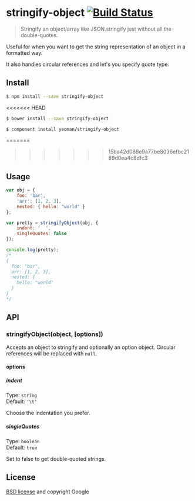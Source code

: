 # stringify-object [![Build Status](https://secure.travis-ci.org/yeoman/stringify-object.svg?branch=master)](http://travis-ci.org/yeoman/stringify-object)

> Stringify an object/array like JSON.stringify just without all the double-quotes.

Useful for when you want to get the string representation of an object in a formatted way.

It also handles circular references and let's you specify quote type.


## Install

```sh
$ npm install --save stringify-object
```

<<<<<<< HEAD
```sh
$ bower install --save stringify-object
```

```sh
$ component install yeoman/stringify-object
```

=======
>>>>>>> 15ba42d088e9a77be8036efbc2189d0ea4c8dfc3

## Usage

```js
var obj = {
    foo: 'bar',
    'arr': [1, 2, 3],
    nested: { hello: "world" }
};

var pretty = stringifyObject(obj, {
    indent: '  ',
    singleQuotes: false
});

console.log(pretty);
/*
{
  foo: "bar",
  arr: [1, 2, 3],
  nested: {
    hello: "world"
  }
}
*/
```


## API

### stringifyObject(object, [options])

Accepts an object to stringify and optionally an option object. Circular references will be replaced with `null`.

#### options

##### indent

Type: `string`  
Default: `'\t'`

Choose the indentation you prefer.

##### singleQuotes

Type: `boolean`  
Default: `true`

Set to false to get double-quoted strings.


## License

[BSD license](http://opensource.org/licenses/bsd-license.php) and copyright Google
